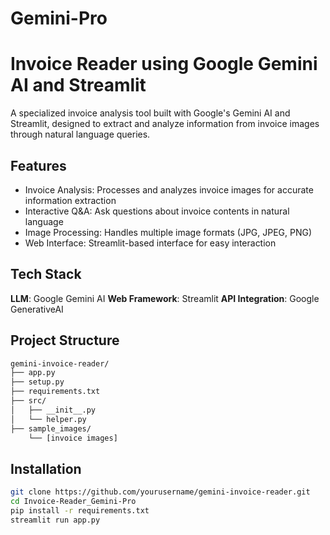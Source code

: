 # Gemini-Pro

# Invoice Reader using Google Gemini AI and Streamlit

A specialized invoice analysis tool built with Google's Gemini AI and Streamlit, designed to extract and analyze information from invoice images through natural language queries.


## Features

- Invoice Analysis: Processes and analyzes invoice images for accurate information extraction
- Interactive Q&A: Ask questions about invoice contents in natural language
- Image Processing: Handles multiple image formats (JPG, JPEG, PNG)
- Web Interface: Streamlit-based interface for easy interaction


## Tech Stack

**LLM**: Google Gemini AI
**Web Framework**: Streamlit
**API Integration**: Google GenerativeAI


## Project Structure

```bash
gemini-invoice-reader/
├── app.py
├── setup.py
├── requirements.txt
├── src/
│   ├── __init__.py
│   └── helper.py
├── sample_images/
    └── [invoice images]
```


## Installation

```bash
git clone https://github.com/yourusername/gemini-invoice-reader.git
cd Invoice-Reader_Gemini-Pro
pip install -r requirements.txt
streamlit run app.py
```
